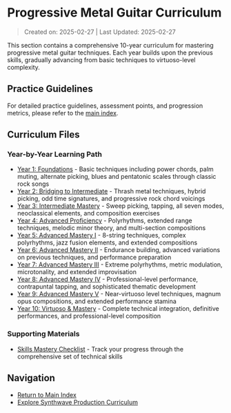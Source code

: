 
# Progressive Metal Guitar Curriculum

> Created on: 2025-02-27 | Last Updated: 2025-02-27




This section contains a comprehensive 10-year curriculum for mastering progressive metal guitar techniques. Each year builds upon the previous skills, gradually advancing from basic techniques to virtuoso-level complexity.

## Practice Guidelines

For detailed practice guidelines, assessment points, and progression metrics, please refer to the [main index](/index.md).

## Curriculum Files

### Year-by-Year Learning Path

- [Year 1: Foundations](year1.md) - Basic techniques including power chords, palm muting, alternate picking, blues and pentatonic scales through classic rock songs
- [Year 2: Bridging to Intermediate](year2.md) - Thrash metal techniques, hybrid picking, odd time signatures, and progressive rock chord voicings
- [Year 3: Intermediate Mastery](year3.md) - Sweep picking, tapping, all seven modes, neoclassical elements, and composition exercises
- [Year 4: Advanced Proficiency](year4.md) - Polyrhythms, extended range techniques, melodic minor theory, and multi-section compositions
- [Year 5: Advanced Mastery I](year5.md) - 8-string techniques, complex polyrhythms, jazz fusion elements, and extended compositions
- [Year 6: Advanced Mastery II](year6.md) - Endurance building, advanced variations on previous techniques, and performance preparation
- [Year 7: Advanced Mastery III](year7.md) - Extreme polyrhythms, metric modulation, microtonality, and extended improvisation
- [Year 8: Advanced Mastery IV](year8.md) - Professional-level performance, contrapuntal tapping, and sophisticated thematic development
- [Year 9: Advanced Mastery V](year9.md) - Near-virtuoso level techniques, magnum opus compositions, and extended performance stamina
- [Year 10: Virtuoso & Mastery](year10.md) - Complete technical integration, definitive performances, and professional-level composition

### Supporting Materials

- [Skills Mastery Checklist](skills_mastery_checklist.md) - Track your progress through the comprehensive set of technical skills

## Navigation

- [Return to Main Index](/index.md)
- [Explore Synthwave Production Curriculum](/synthwave/)
